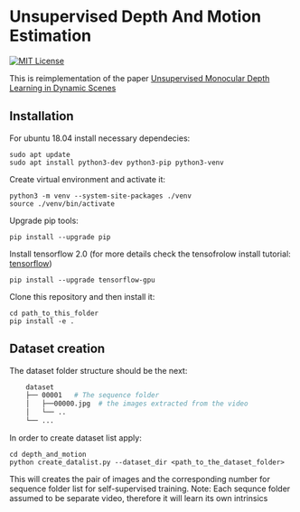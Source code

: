 #  Unsupervised Depth And Motion Estimation

[![MIT License](https://img.shields.io/badge/License-MIT-green.svg)](https://github.com/Dtananaev/unsupervised_depth_and_motion/blob/master/LICENSE.md) 

This is reimplementation of the paper [Unsupervised Monocular Depth Learning in Dynamic Scenes](https://arxiv.org/abs/2010.16404)

## Installation
For ubuntu 18.04 install necessary dependecies:
```
sudo apt update
sudo apt install python3-dev python3-pip python3-venv
```
Create virtual environment and activate it:
```
python3 -m venv --system-site-packages ./venv
source ./venv/bin/activate
```
Upgrade pip tools:
```
pip install --upgrade pip
```
Install tensorflow 2.0  (for more details check the tensofrolow install tutorial: [tensorflow](https://www.tensorflow.org/install/pip))
```
pip install --upgrade tensorflow-gpu
```
Clone this repository and then install it:
```
cd path_to_this_folder
pip install -e .
```

## Dataset creation

The dataset folder structure should be the next:
``` bash
    dataset
    ├── 00001   # The sequence folder
    │   ├──00000.jpg  # the images extracted from the video
    │   └── ..  
    └── ...
```
In order to create dataset list apply:
```
cd depth_and_motion
python create_datalist.py --dataset_dir <path_to_the_dataset_folder>
```
This will creates the pair of images and the corresponding number for sequence folder list for self-supervised training.
Note: Each sequnce folder assumed to be separate video, therefore it will learn its own intrinsics


